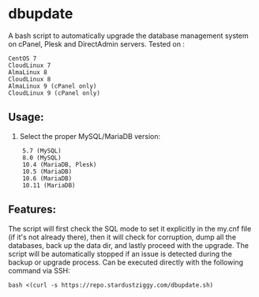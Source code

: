 # dbupdate 

A bash script to automatically upgrade the database management system on cPanel, Plesk and DirectAdmin servers. Tested on :
```
CentOS 7
CloudLinux 7
AlmaLinux 8
CloudLinux 8
AlmaLinux 9 (cPanel only)
CloudLinux 9 (cPanel only)
```

## Usage:

1. Select the proper MySQL/MariaDB version:
```
    5.7 (MySQL)
    8.0 (MySQL)
    10.4 (MariaDB, Plesk)
    10.5 (MariaDB)
    10.6 (MariaDB)
    10.11 (MariaDB)
```

## Features:

The script will first check the SQL mode to set it explicitly in the my.cnf file (if it's not already there), then it will check for corruption, dump all the databases, back up the data dir, and lastly proceed with the upgrade. The script will be automatically stopped if an issue is detected during the backup or upgrade process. Can be executed directly with the following command via SSH:

```bash <(curl -s https://repo.stardustziggy.com/dbupdate.sh)```
